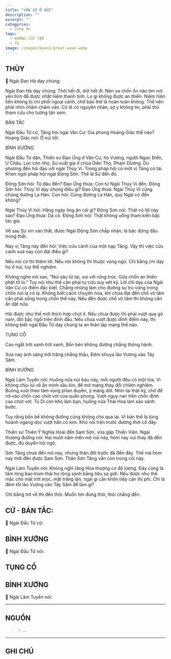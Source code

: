 ```yaml
---
title: "VÂN CƯ Ở NÚI"
description: ""
excerpt: ""
categories:
  - Công án
tags:
  - KHÔNG CỐC TẬP
  - TS 
image: /images/koans/great-wave.webp
---
```


## THÙY

📢 Ngài Đan Hà dạy chúng:



Ngài Đan Hà dạy chúng: Thôi hết đi, dứt hết đi. Nên xa chốn ồn náo tìm nơi yên tĩnh để được nhất niệm thanh tịnh. Lo gì không được an thiền. Niệm hiện tiền không bị chi phối ngoại cảnh, chớ bảo thế là hoàn toàn không. Thế nên phải nhìn chăm chăm vào. Có lẽ có nguyên nhân, sợ y không tin, phải thủ tham cứu cho tường tận xem.

BẢN TẮC

Ngài Đầu Tử cử, Tăng hỏi ngài Vân Cư: Gia phong Hoàng Giác thế nào?
Hoàng Giác nói: Ở núi tốt.

BÌNH XƯỚNG

Ngài Đầu Tử dặn, Thiền sư Đạo Ứng ở Vân Cư, họ Vương, người Ngọc Điền, U Châu. Lúc còn nhỏ, Sư xuất gia ở chùa Diên Thọ, Phạm Dương. Du phương đến hỏi đạo với ngài Thúy Vi. Trong pháp hội có một vị Tăng có tài. Khen ngợi pháp hội ngài Động Sơn. Thế là Sư đến đó.

Động Sơn hỏi: Từ đâu đến?
Đạo Ứng thưa: Con từ Ngài Thúy Vi đến.
Động Sơn hỏi: Thúy Vi dạy chúng điều gì?
Đạo Ứng thưa: Ngài Thúy Vi cùng chúng đường La Hán. Con hỏi: Cúng đường La Hán, quý Ngài có đến không?

Ngài Thúy Vi hỏi: Hằng ngày ông ăn cái gì?
Động Sơn nói: Thật có lời này sao?
Đạo Ứng thưa: Dạ có.
Động Sơn nói: Thật không uổng tham kiến bậc tác gia.

Về sau Sư xin vào thất, được Ngài Động Sơn chấp nhận, là bậc đứng đầu trong thất.

Nay vị Tăng này đến hỏi: Việc cứu cánh của một nạp Tăng. Vậy thì việc cứu cánh xưa nay còn đợi điều gì?

Nếu nói có thì thêm lời. Nếu nói không thì thuộc vọng ngữ. Chỉ bằng chỉ dạy họ ở núi, tùy thể nghiệm.

Không nghe nói sao, “Núi sâu tứ tại, vui với rừng trúc. Gữa chốn an thiền phật tổ lo.” Tuy nói như thế cần phải tự cứu suy xét kỹ. Lời chỉ dạy của Ngài Vân Cư có điểm đặc biệt. Chẳng những làm cho đường sự trú vững trong chốn núi lạ có lạ. Không biết cách chuyển hóa, khi chưa đạt đến chỗ vô tâm cần phải sống trong chốn thế này. Nếu đến được chỗ vô tâm thì không cần ẩn dật nữa.

Hội được như thế mới thích hợp chút ít. Nếu chưa được thì phải vượt qua gò nam, đôi bậc ngồi trên đỉnh đầu. Nếu chưa vượt được đỉnh điểm này, thì không biết ngài Đầu Tử dạy chúng ta an thân lập mạng thế nào.

TỤNG CỔ

Cao ngất trời xanh trời xanh,
Bốn bên không đường chẳng thông hành.

Xưa nay ánh sáng trời trăng chẳng thấu,
Đêm khuya lão Vương vào Tây Sâm.

BÌNH XƯỚNG

Ngài Lâm Tuyền nói: Huống nữa núi báu này, mỗi người đều có một tòa. Vì không chịu lui về ẩn mình sâu kín, để mở mang thay đổi chiêm nghiệm. Buông xuôi theo tâm vọng phan duyên, ý máng dời. Nhìn lại thật kỹ, chớ để rơi vào chốn cao chót vót của quần phong. Vượt nguy nan trên chốn đỉnh cao chót vót. Tù Di còn khó làm bạn, huống nữa Thái Hoa làm sao sánh bước.

Tuy rằng bốn bề không đường cũng không cho qua lại. Vì bản thể là tùng hoành ngang dọc vượt hẳn cỏ kim. Khó nói trên trước đường thời cổ đây.

Thiền sư Thiên Ý Nghĩa Hoài đến Sam Sơn, vừa gặp Thiền Viện. Ngài thượng đường nói: Hai mươi năm mến mộ núi này, hôm nay vui thay đã đến được, đủ duyên hội ngộ.

Sơn Tăng chưa đến núi này, nhưng thân đời trước đã đến đây. Thế mà hôm nay mới đến được Sam Sơn. Thân Sơn Tăng vẫn còn trong cõi này.

Ngài Lâm Tuyền nói: Không nghĩ rằng Hòa thượng có độ lượng. Đây cũng là tấm lòng bao trùm thái hư rộng sánh bằng tiêu sa giới. Nếu được như thế mặc cho mặt trời mọc, mặt trăng lặn, ngài gì cần khốn tiếp cận thị phi. Chỉ là đêm tối lão Vương vào Tây Sâm để làm gì?

Chỉ bằng trở về thì đến thôi.
Muốn tìm đúng thôi, thôi chẳng đến.


## CỬ - BẢN TẮC:

📢 Ngài Đầu Tử cử:

> 

## BÌNH XƯỚNG

📢 Ngài Đầu Tử nói:



## TỤNG CỔ

> 

## BÌNH XƯỚNG

📢 Ngài Lâm Tuyền nói:



<hr class="blog-rule" />

## NGUỒN

> ✨ ...

<hr class="blog-rule" />

## GHI CHÚ

[^1]: ⭐️ <a href="/masters/Shaoshan-Huanpu" target="_blank">🔗 TS </a>
